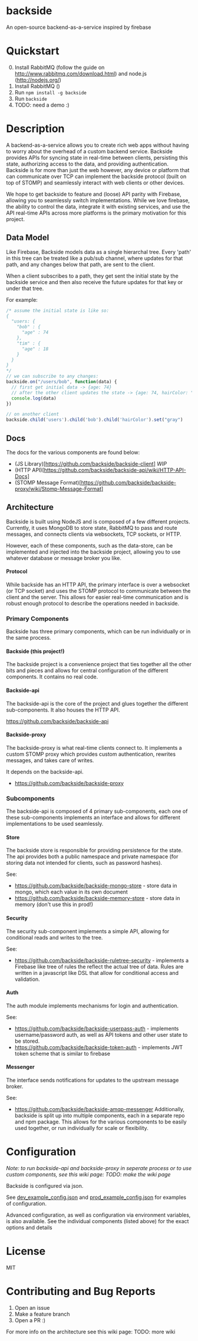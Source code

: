 backside
============

An open-source backend-as-a-service inspired by firebase

# Quickstart
0. Install RabbitMQ (follow the guide on http://www.rabbitmq.com/download.html) and node.js (http://nodejs.org/)
1. Install RabbitMQ ()
2. Run `npm install -g backside`
3. Run `backside`
4. TODO: need a demo :)

# Description
A backend-as-a-service allows you to create rich web apps without having to worry about the overhead of a custom backend
service. Backside provides APIs for syncing state in real-time between clients, persisting this state, authorizing access to the data,
and providing authentication. Backside is for more than just the web however, any device or platform that can communicate over TCP
can implement the backside protocol (built on top of STOMP) and seamlessly interact with web clients or other devices.

We hope to get backside to feature and (loose) API parity with Firebase, allowing you to seamlessly switch implementations.
While we love firebase, the ability to control the data, integrate it with existing services, and use the API real-time APIs
across more platforms is the primary motivation for this project.

## Data Model
Like Firebase, Backside models data as a single hierarchal tree. Every 'path' in this tree can be treated like
a pub/sub channel, where updates for that path, and any changes below that path, are sent to the client.

When a client subscribes to a path, they get sent the initial state by the backside service and then also receive
the future updates for that key or under that tree.

For example:
```JavaScript
/* assume the initial state is like so:
{
  "users: {
    "bob" : {
      "age" : 74
    },
    "tim" : {
      "age" : 18
    }
  }
}
*/
// we can subscribe to any changes:
backside.on("/users/bob", function(data) {
  // first get initial data -> {age: 74}
  // after the other client updates the state -> {age: 74, hairColor: "gray"}
  console.log(data)
})

// on another client
backside.child('users').child('bob').child('hairColor').set("gray")
```

## Docs
The docs for the various components are found below:

- (JS Library)[https://github.com/backside/backside-client] _WIP_
- (HTTP API)[https://github.com/backside/backside-api/wiki/HTTP-API-Docs]
- (STOMP Message Format)[https://github.com/backside/backside-proxy/wiki/Stomp-Message-Format]


## Architecture
Backside is built using NodeJS and is composed of a few different projects. Currently, it uses MongoDB to store state,
RabbitMQ to pass and route messages, and connects clients via websockets, TCP sockets, or HTTP.

However, each of these components, such as the data-store, can be implemented and injected into the backside project, allowing
you to use whatever database or message broker you like.

#### Protocol
While backside has an HTTP API, the primary interface is over a websocket (or TCP socket) and uses the STOMP protocol
to communicate between the client and the server. This allows for easier real-time communication and is robust enough protocol
to describe the operations needed in backside.

### Primary Components
Backside has three primary components, which can be run individually or in the same process.

#### Backside (this project!)
The backside project is a convenience project that ties together all the other bits and pieces and allows for central configuration
of the different components. It contains no real code.

#### Backside-api
The backside-api is the core of the project and glues together the different sub-components. It also houses the HTTP
API.

https://github.com/backside/backside-api

#### Backside-proxy
The backside-proxy is what real-time clients connect to. It implements a custom STOMP proxy which provides custom
authentication, rewrites messages, and takes care of writes.

It depends on the backside-api.
- https://github.com/backside/backside-proxy

### Subcomponents
The backside-api is composed of 4 primary sub-components, each one of these sub-components implements an interface
and allows for different implementations to be used seamlessly.

#### Store
The backside store is responsible for providing persistence for the state. The api provides both a public namespace
and private namespace (for storing data not intended for clients, such as password hashes).

See:
- https://github.com/backside/backside-mongo-store - store data in mongo, which each value in its own document
- https://github.com/backside/backside-memory-store - store data in memory (don't use this in prod!)

#### Security
The security sub-component implements a simple API, allowing for conditional reads and writes to the tree.

See:
- https://github.com/backside/backside-ruletree-security - implements a Firebase like tree of rules the reflect the actual tree
of data. Rules are written in a javascript like DSL that allow for conditional access and validation.

#### Auth
The auth module implements mechanisms for login and authentication.

See:
- https://github.com/backside/backside-userpass-auth - implements username/password auth, as well as API tokens and other user state
to be stored.
- https://github.com/backside/backside-token-auth - implements JWT token scheme that is similar to firebase

#### Messenger
The interface sends notifications for updates to the upstream message broker.

See:
- https://github.com/backside/backside-amqp-messenger
Additionally, backside is split up into multiple components, each in a separate repo and npm package. This allows for
the various components to be easily used together, or run individually for scale or flexibility.



# Configuration
*Note: to run backside-api and backside-proxy in seperate process or to use custom components, see this wiki page: TODO: make the wiki page*

Backside is configured via json.

See [dev_example_config.json](dev_example_config.json) and [prod_example_config.json](prod_example_config.json) for examples
of configuration.

Advanced configuration, as well as configuration via environment variables, is also available. See the individual components (listed above)
for the exact options and details

# License
MIT

# Contributing and Bug Reports
1. Open an issue
2. Make a feature branch
3. Open a PR :)

For more info on the architecture see this wiki page: TODO: more wiki

